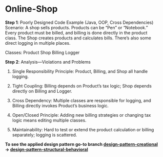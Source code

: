 # Online-Shop

**Step 1**: Poorly Designed Code Example (Java, OOP, Cross Dependencies)
Scenario:
A shop sells products. Products can be “Pen” or “Notebook.” Every product must be billed, and billing is done directly in the product class. The Shop creates products and calculates bills. There’s also some direct logging in multiple places.

Classes:
Product
Shop
Billing
Logger


**Step 2**: Analysis—Violations and Problems
1. Single Responsibility Principle: Product, Billing, and Shop all handle logging.

2. Tight Coupling: Billing depends on Product’s tax logic; Shop depends directly on Billing and Logger.

3. Cross Dependency: Multiple classes are responsible for logging, and Billing directly invokes Product’s business logic.

4. Open/Closed Principle: Adding new billing strategies or changing tax logic means editing multiple classes.

5. Maintainability: Hard to test or extend the product calculation or billing separately; logging is scattered.


**To see the applied design pattern
go-to branch
[design-pattern-creational](https://github.com/DivyanshS26/Online-Shop/tree/design-pattern-creational) -> [design-pattern-structural-behavioral](https://github.com/DivyanshS26/Online-Shop/tree/design-pattern-structural-behavioral)**

